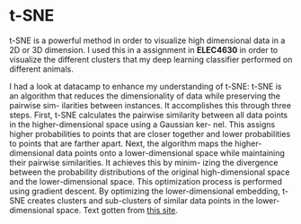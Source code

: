 # t-SNE

t-SNE is a powerful method in order to visualize high dimensional data in a 2D or 3D dimension. I used this in a assignment in $\textbf{ELEC4630}$ in order to visualize the different clusters that 
my deep learning classifier performed on different animals.

I had a look at datacamp to enhance my understanding of t-SNE: t-SNE is an algorithm that reduces the dimensionality of data while preserving the pairwise sim-
ilarities between instances. It accomplishes this through three steps. First, t-SNE calculates the
pairwise similarity between all data points in the higher-dimensional space using a Gaussian ker-
nel. This assigns higher probabilities to points that are closer together and lower probabilities to
points that are farther apart. Next, the algorithm maps the higher-dimensional data points onto
a lower-dimensional space while maintaining their pairwise similarities. It achieves this by minim-
izing the divergence between the probability distributions of the original high-dimensional space
and the lower-dimensional space. This optimization process is performed using gradient descent.
By optimizing the lower-dimensional embedding, t-SNE creates clusters and sub-clusters of similar
data points in the lower-dimensional space. Text gotten from [this site](https://www.datacamp.com/tutorial/introduction-t-sne).

